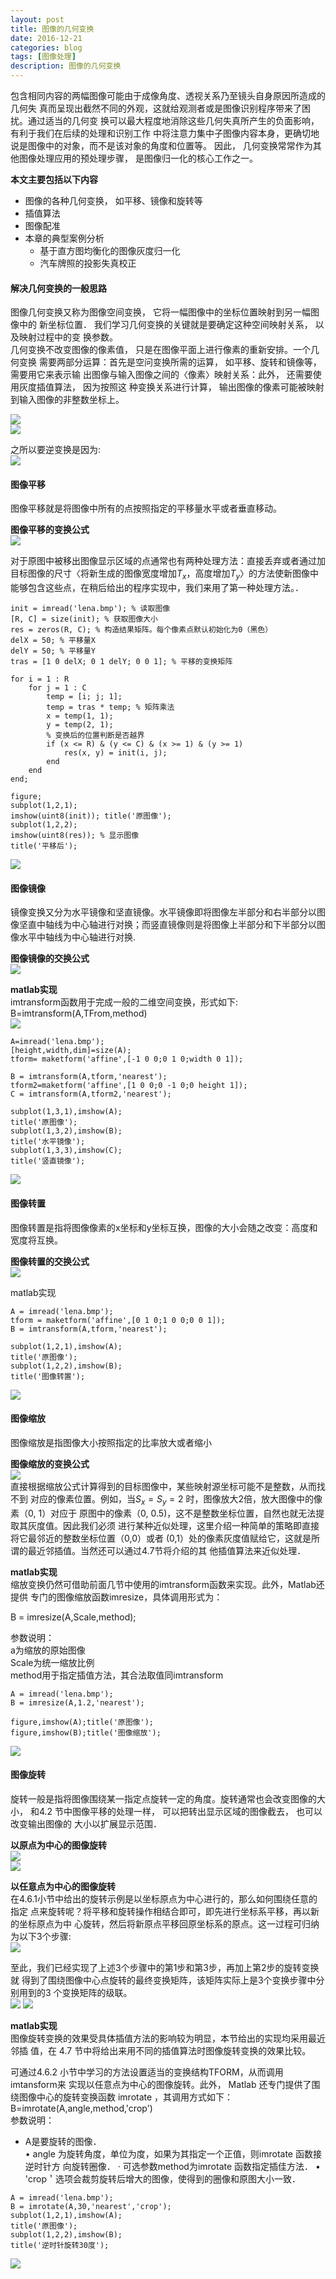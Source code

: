 ```yaml
---
layout: post
title: 图像的几何变换
date: 2016-12-21
categories: blog
tags: [图像处理]
description: 图像的几何变换
---
```


包含相同内容的两幅图像可能由于成像角度、透视关系乃至镜头自身原因所造成的几何失
真而呈现出截然不同的外观，这就给观测者或是图像识别程序带来了困扰。通过适当的几何变
换可以最大程度地消除这些几何失真所产生的负面影响，有利于我们在后续的处理和识别工作
中将注意力集中子图像内容本身，更确切地说是图像中的对象，而不是该对象的角度和位置等。
因此， 几何变换常常作为其他图像处理应用的预处理步骤， 是图像归一化的核心工作之一。  

**本文主要包括以下内容**    

- 图像的各种几何变换， 如平移、镜像和旋转等
- 插值算法
- 图像配准
- 本章的典型案例分析
  + 基于直方图均衡化的图像灰度归一化
  + 汽车牌照的投影失真校正

#### 解决几何变换的一般思路      
图像几何变换又称为图像空间变换， 它将一幅图像中的坐标位置映射到另一幅图像中的
新坐标位置． 我们学习几何变换的关键就是要确定这种空间映射关系， 以及映射过程中的变
换参数。       
几何变换不改变图像的像素值， 只是在图像平面上进行像素的重新安排。一个几何变换
需要两部分运算：首先是空问变换所需的运算， 如平移、旋转和镜像等， 需要用它来表示输
出图像与输入图像之间的〈像素〉映射关系：此外， 还需要使用灰度插值算法， 因为按照这
种变换关系进行计算， 输出图像的像素可能被映射到输入图像的非整数坐标上。

![](https://raw.githubusercontent.com/whuhan2013/myImage/master/dataImage/chapter4/p1.png)  
![](https://raw.githubusercontent.com/whuhan2013/myImage/master/dataImage/chapter4/p2.png)  

之所以要逆变换是因为:   
![](https://raw.githubusercontent.com/whuhan2013/myImage/master/dataImage/chapter4/p3.png)  


#### 图像平移  
图像平移就是将图像中所有的点按照指定的平移量水平或者垂直移动。     

**图像平移的变换公式**    
![](https://raw.githubusercontent.com/whuhan2013/myImage/master/dataImage/chapter4/p4.png)  

对于原图中被移出图像显示区域的点通常也有两种处理方法：直接丢弃或者通过加目标图像的尺寸〈将新生成的图像宽度增加$T_x$，高度增加$T_y$〉的方法使新图像中能够包含这些点，在稍后给出的程序实现中，我们来用了第一种处理方法。．  

```
init = imread('lena.bmp'); % 读取图像
[R, C] = size(init); % 获取图像大小
res = zeros(R, C); % 构造结果矩阵。每个像素点默认初始化为0（黑色）
delX = 50; % 平移量X
delY = 50; % 平移量Y
tras = [1 0 delX; 0 1 delY; 0 0 1]; % 平移的变换矩阵 

for i = 1 : R
    for j = 1 : C
        temp = [i; j; 1];
        temp = tras * temp; % 矩阵乘法
        x = temp(1, 1);
        y = temp(2, 1);
        % 变换后的位置判断是否越界
        if (x <= R) & (y <= C) & (x >= 1) & (y >= 1)
            res(x, y) = init(i, j);
        end
    end
end;

figure;
subplot(1,2,1);
imshow(uint8(init)); title('原图像'); 
subplot(1,2,2);
imshow(uint8(res)); % 显示图像
title('平移后');
```
![](https://raw.githubusercontent.com/whuhan2013/myImage/master/dataImage/chapter4/p5.png)  


#### 图像镜像
镜像变换又分为水平镜像和坚直镜像。水平镜像即将图像左半部分和右半部分以图像坚直中轴线为中心轴进行对换；而竖直镜像则是将图像上半部分和下半部分以图像水平中轴线为中心轴进行对换.   

**图像镜像的交换公式**     
![](https://raw.githubusercontent.com/whuhan2013/myImage/master/dataImage/chapter4/p6.png)  

**matlab实现**     
imtransform函数用于完成一般的二维空间变换，形式如下:      
B=imtransform(A,TFrom,method)    
![](https://raw.githubusercontent.com/whuhan2013/myImage/master/dataImage/chapter4/p7.png)  

```
A=imread('lena.bmp');
[height,width,dim]=size(A);
tform= maketform('affine',[-1 0 0;0 1 0;width 0 1]);

B = imtransform(A,tform,'nearest');
tform2=maketform('affine',[1 0 0;0 -1 0;0 height 1]);
C = imtransform(A,tform2,'nearest');

subplot(1,3,1),imshow(A);
title('原图像');
subplot(1,3,2),imshow(B);
title('水平镜像');
subplot(1,3,3),imshow(C);
title('竖直镜像');
```
![](https://raw.githubusercontent.com/whuhan2013/myImage/master/dataImage/chapter4/p8.png)  

#### 图像转置
图像转置是指将图像像素的x坐标和y坐标互换，图像的大小会随之改变：高度和宽度将互换。

**图像转置的交换公式**    
![](https://raw.githubusercontent.com/whuhan2013/myImage/master/dataImage/chapter4/p9.png)  

matlab实现    

```
A = imread('lena.bmp');
tform = maketform('affine',[0 1 0;1 0 0;0 0 1]);
B = imtransform(A,tform,'nearest');

subplot(1,2,1),imshow(A);
title('原图像');   
subplot(1,2,2),imshow(B);
title('图像转置');
```
![](https://raw.githubusercontent.com/whuhan2013/myImage/master/dataImage/chapter4/p10.png)  

#### 图像缩放    
图像缩放是指图像大小按照指定的比率放大或者缩小     

**图像缩放的变换公式**    
![](https://raw.githubusercontent.com/whuhan2013/myImage/master/dataImage/chapter4/p11.png)  
直接根据缩放公式计算得到的目标图像中，某些映射源坐标可能不是整数，从而找不到
对应的像素位置。例如，当$S_x=S_y=2$ 时，图像放大2倍，放大图像中的像素（0, 1）对应于
原图中的像素（0, 0.5)，这不是整数坐标位置，自然也就无法提取其灰度值。因此我们必须
进行某种近似处理，这里介绍一种简单的策略即直接将它最邻近的整数坐标位置（0,0）或者
(0,1）处的像素灰度值赋给它，这就是所谓的最近邻插值。当然还可以通过4.7节将介绍的其
他插值算法来近似处理．   

**matlab实现**    
缩放变换仍然可借助前面几节中使用的imtransform函数来实现。此外，Matlab还提供
专门的图像缩放函数imresize，具体调用形式为：    

B = imresize(A,Scale,method);    

参数说明：    
a为缩放的原始图像     
Scale为统一缩放比例    
method用于指定插值方法，其合法取值同imtransform    

```
A = imread('lena.bmp');
B = imresize(A,1.2,'nearest');

figure,imshow(A);title('原图像');   
figure,imshow(B);title('图像缩放');
```
![](https://raw.githubusercontent.com/whuhan2013/myImage/master/dataImage/chapter4/p12.png)  

#### 图像旋转    
旋转一般是指将图像围绕某一指定点旋转一定的角度。旋转通常也会改变图像的大小，
和4.2 节中图像平移的处理一样， 可以把转出显示区域的图像截去， 也可以改变输出图像的
大小以扩展显示范围．     

**以原点为中心的图像旋转**     
![](https://raw.githubusercontent.com/whuhan2013/myImage/master/dataImage/chapter4/p13.png)  
![](https://raw.githubusercontent.com/whuhan2013/myImage/master/dataImage/chapter4/p14.png)  

**以任意点为中心的图像旋转**     
在4.6.1小节中给出的旋转示例是以坐标原点为中心进行的，那么如何围绕任意的指定
点来旋转呢？将平移和旋转操作相结合即可，即先进行坐标系平移，再以新的坐标原点为中
心旋转，然后将新原点平移回原坐标系的原点。这一过程可归纳为以下3个步骤:    
![](https://raw.githubusercontent.com/whuhan2013/myImage/master/dataImage/chapter4/p15.png) 

至此，我们已经实现了上述3个步骤中的第1步和第3步，再加上第2步的旋转变换就
得到了围绕图像中心点旋转的最终变换矩阵，该矩阵实际上是3个变换步骤中分别用到的3
个变换矩阵的级联。   
![](https://raw.githubusercontent.com/whuhan2013/myImage/master/dataImage/chapter4/p16.png) 
![](https://raw.githubusercontent.com/whuhan2013/myImage/master/dataImage/chapter4/p17.png) 

**matlab实现**    
图像旋转变换的效果受具体插值方法的影响较为明显，本节给出的实现均采用最近邻插 值，在 4.7 节中将给出来用不同的插值算法时图像旋转变换的效果比较。 

可通过4.6.2 小节中学习的方法设置适当的变换结构TFORM，从而调用imtansform来
实现以任意点为中心的图像旋转。此外， Matlab 还专门提供了围绕图像中心的旋转变换函数
imrotate ，其调用方式如下：    
B=imrotate(A,angle,method,'crop')    
参数说明：

- A是要旋转的图像．     
• angle 为旋转角度，单位为度，如果为其指定一个正值，则imrotate 函数接逆时针方
向旋转圈像．
· 可选参数method为imrotate 函数指定插佳方法．
• 'crop＇选项会裁剪旋转后增大的图像，使得到的圈像和原图大小一致．    

```
A = imread('lena.bmp');
B = imrotate(A,30,'nearest','crop');
subplot(1,2,1),imshow(A);
title('原图像');
subplot(1,2,2),imshow(B);
title('逆时针旋转30度');
```
![](https://raw.githubusercontent.com/whuhan2013/myImage/master/dataImage/chapter4/p18.png) 



